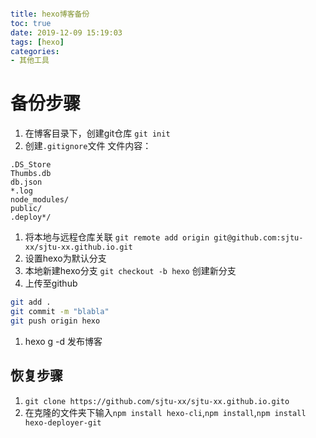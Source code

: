 ```yaml

title: hexo博客备份
toc: true
date: 2019-12-09 15:19:03
tags: [hexo]
categories: 
- 其他工具

```

# 备份步骤

<!--more-->

1. 在博客目录下，创建git仓库
`git init`
2. 创建`.gitignore`文件
文件内容：

```
.DS_Store
Thumbs.db
db.json
*.log
node_modules/
public/
.deploy*/

```

1. 将本地与远程仓库关联
`git remote add origin git@github.com:sjtu-xx/sjtu-xx.github.io.git`
2. 设置hexo为默认分支
3. 本地新建hexo分支
`git checkout -b hexo` 创建新分支
4. 上传至github

```bash
git add .
git commit -m "blabla"
git push origin hexo

```

1. hexo g -d 发布博客

## 恢复步骤

1. `git clone https://github.com/sjtu-xx/sjtu-xx.github.io.gito`
2. 在克隆的文件夹下输入`npm install hexo-cli`,`npm install`,`npm install hexo-deployer-git`